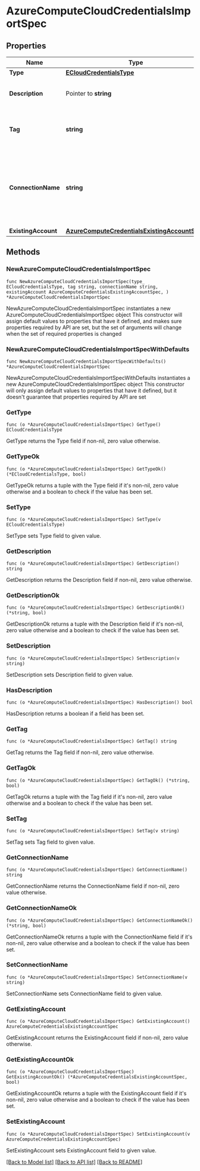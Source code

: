 # AzureComputeCloudCredentialsImportSpec

## Properties

Name | Type | Description | Notes
------------ | ------------- | ------------- | -------------
**Type** | [**ECloudCredentialsType**](ECloudCredentialsType.md) |  | 
**Description** | Pointer to **string** | Description of the cloud credentials record. | [optional] 
**Tag** | **string** | Tag used to identify the cloud credentials record. | 
**ConnectionName** | **string** | Name under which the cloud credentials record is shown in Veeam Backup &amp; Replication. | 
**ExistingAccount** | [**AzureComputeCredentialsExistingAccountSpec**](AzureComputeCredentialsExistingAccountSpec.md) |  | 

## Methods

### NewAzureComputeCloudCredentialsImportSpec

`func NewAzureComputeCloudCredentialsImportSpec(type_ ECloudCredentialsType, tag string, connectionName string, existingAccount AzureComputeCredentialsExistingAccountSpec, ) *AzureComputeCloudCredentialsImportSpec`

NewAzureComputeCloudCredentialsImportSpec instantiates a new AzureComputeCloudCredentialsImportSpec object
This constructor will assign default values to properties that have it defined,
and makes sure properties required by API are set, but the set of arguments
will change when the set of required properties is changed

### NewAzureComputeCloudCredentialsImportSpecWithDefaults

`func NewAzureComputeCloudCredentialsImportSpecWithDefaults() *AzureComputeCloudCredentialsImportSpec`

NewAzureComputeCloudCredentialsImportSpecWithDefaults instantiates a new AzureComputeCloudCredentialsImportSpec object
This constructor will only assign default values to properties that have it defined,
but it doesn't guarantee that properties required by API are set

### GetType

`func (o *AzureComputeCloudCredentialsImportSpec) GetType() ECloudCredentialsType`

GetType returns the Type field if non-nil, zero value otherwise.

### GetTypeOk

`func (o *AzureComputeCloudCredentialsImportSpec) GetTypeOk() (*ECloudCredentialsType, bool)`

GetTypeOk returns a tuple with the Type field if it's non-nil, zero value otherwise
and a boolean to check if the value has been set.

### SetType

`func (o *AzureComputeCloudCredentialsImportSpec) SetType(v ECloudCredentialsType)`

SetType sets Type field to given value.


### GetDescription

`func (o *AzureComputeCloudCredentialsImportSpec) GetDescription() string`

GetDescription returns the Description field if non-nil, zero value otherwise.

### GetDescriptionOk

`func (o *AzureComputeCloudCredentialsImportSpec) GetDescriptionOk() (*string, bool)`

GetDescriptionOk returns a tuple with the Description field if it's non-nil, zero value otherwise
and a boolean to check if the value has been set.

### SetDescription

`func (o *AzureComputeCloudCredentialsImportSpec) SetDescription(v string)`

SetDescription sets Description field to given value.

### HasDescription

`func (o *AzureComputeCloudCredentialsImportSpec) HasDescription() bool`

HasDescription returns a boolean if a field has been set.

### GetTag

`func (o *AzureComputeCloudCredentialsImportSpec) GetTag() string`

GetTag returns the Tag field if non-nil, zero value otherwise.

### GetTagOk

`func (o *AzureComputeCloudCredentialsImportSpec) GetTagOk() (*string, bool)`

GetTagOk returns a tuple with the Tag field if it's non-nil, zero value otherwise
and a boolean to check if the value has been set.

### SetTag

`func (o *AzureComputeCloudCredentialsImportSpec) SetTag(v string)`

SetTag sets Tag field to given value.


### GetConnectionName

`func (o *AzureComputeCloudCredentialsImportSpec) GetConnectionName() string`

GetConnectionName returns the ConnectionName field if non-nil, zero value otherwise.

### GetConnectionNameOk

`func (o *AzureComputeCloudCredentialsImportSpec) GetConnectionNameOk() (*string, bool)`

GetConnectionNameOk returns a tuple with the ConnectionName field if it's non-nil, zero value otherwise
and a boolean to check if the value has been set.

### SetConnectionName

`func (o *AzureComputeCloudCredentialsImportSpec) SetConnectionName(v string)`

SetConnectionName sets ConnectionName field to given value.


### GetExistingAccount

`func (o *AzureComputeCloudCredentialsImportSpec) GetExistingAccount() AzureComputeCredentialsExistingAccountSpec`

GetExistingAccount returns the ExistingAccount field if non-nil, zero value otherwise.

### GetExistingAccountOk

`func (o *AzureComputeCloudCredentialsImportSpec) GetExistingAccountOk() (*AzureComputeCredentialsExistingAccountSpec, bool)`

GetExistingAccountOk returns a tuple with the ExistingAccount field if it's non-nil, zero value otherwise
and a boolean to check if the value has been set.

### SetExistingAccount

`func (o *AzureComputeCloudCredentialsImportSpec) SetExistingAccount(v AzureComputeCredentialsExistingAccountSpec)`

SetExistingAccount sets ExistingAccount field to given value.



[[Back to Model list]](../README.md#documentation-for-models) [[Back to API list]](../README.md#documentation-for-api-endpoints) [[Back to README]](../README.md)


